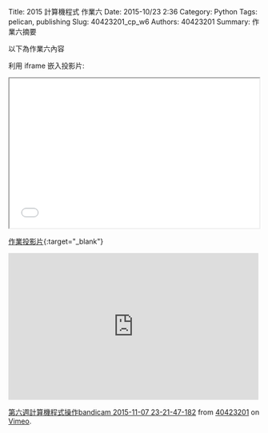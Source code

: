 Title: 2015 計算機程式 作業六
Date: 2015-10/23 2:36
Category: Python
Tags: pelican, publishing
Slug: 40423201_cp_w6
Authors: 40423201
Summary: 作業六摘要

以下為作業六內容

利用 iframe 嵌入投影片:

<iframe src="40423201_cp_w6_p.html" width="500" height="300"></iframe>

[作業投影片](40423201_cp_w6_p.html){:target="_blank"}

<iframe src="https://player.vimeo.com/video/144981300" width="500" height="294" frameborder="0" webkitallowfullscreen mozallowfullscreen allowfullscreen></iframe> <p><a href="https://vimeo.com/144981300">第六週計算機程式操作bandicam 2015-11-07 23-21-47-182</a> from <a href="https://vimeo.com/user45597735">40423201</a> on <a href="https://vimeo.com">Vimeo</a>.</p>